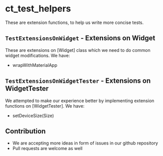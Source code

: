 # ct_test_helpers

These are extension functions, to help us write more concise tests. 

## `TestExtensionsOnWidget` - Extensions on Widget
These are extensions on [Widget] class which we need to do common widget modifications. We have:

* wrapWithMaterialApp

## `TestExtensionsOnWidgetTester` - Extensions on WidgetTester
We attempted to make our experience better by implementing extension functions on [WidgetTester]. We have:

* setDeviceSize(Size)


## Contribution
* We are accepting more ideas in form of issues in our github repository
* Pull requests are welcome as well

